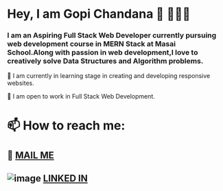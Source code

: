 # Hey, I am Gopi Chandana 👋 👩🏻‍💻

### I am an Aspiring Full Stack Web Developer currently pursuing  web development course in MERN Stack at Masai School.Along with passion in web development,I love to creatively solve Data Structures and Algorithm problems. 

🌱 I am currently in learning stage in creating and developing responsive websites.

👯 I am open to work in Full Stack Web Development.

# 📫 How to reach me: 

 ## 📧 [MAIL ME](mailto:gopichandanasiri@gmail.com)
 
 ## ![image](https://th.bing.com/th/id/R261195b1b8c2a3df5376543a2125f4f3?rik=m9RwWq17oCNzJQ&riu=http%3a%2f%2ficons.iconarchive.com%2ficons%2falecive%2fflatwoken%2f48%2fApps-Linkedin-icon.png&ehk=%2bPvG0%2fweGgIVnujAnUrWP64kC7nhQw5qxApAQ9OX2LY%3d&risl=&pid=ImgRaw=10x10) [LINKED IN](www.linkedin.com/in/gopichandana)


